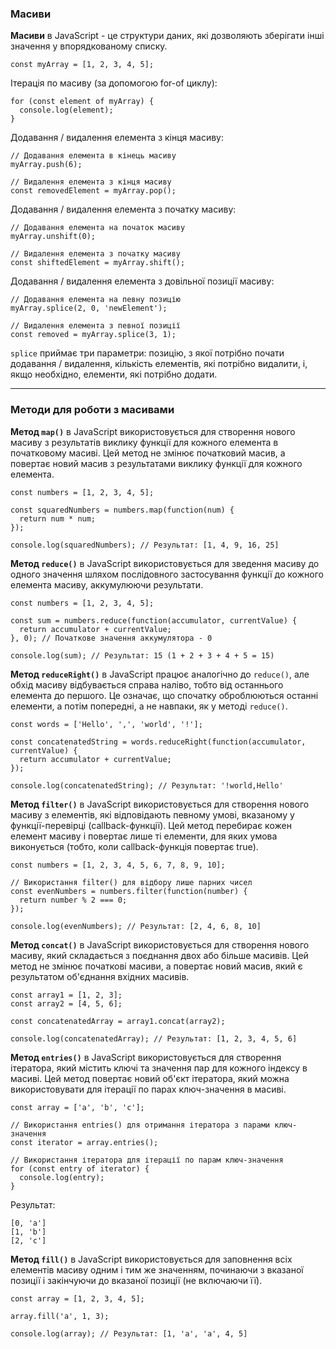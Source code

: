 ### Масиви

**Масиви** в JavaScript - це структури даних, які дозволяють зберігати інші значення у впорядкованому списку. 

```
const myArray = [1, 2, 3, 4, 5];
```

Ітерація по масиву (за допомогою for-of циклу):
```
for (const element of myArray) {
  console.log(element);
}
```

Додавання / видалення елемента з кінця масиву:
```
// Додавання елемента в кінець масиву
myArray.push(6);

// Видалення елемента з кінця масиву
const removedElement = myArray.pop();
```

Додавання / видалення елемента з початку масиву:
```
// Додавання елемента на початок масиву
myArray.unshift(0);

// Видалення елемента з початку масиву
const shiftedElement = myArray.shift();
```

Додавання / видалення елемента з довільної позиції масиву:
```
// Додавання елемента на певну позицію
myArray.splice(2, 0, 'newElement');

// Видалення елемента з певної позиції
const removed = myArray.splice(3, 1);
```

`splice` приймає три параметри: позицію, з якої потрібно почати додавання / видалення, кількість елементів, які потрібно видалити, і, якщо необхідно, елементи, які потрібно додати.

---

### Методи для роботи з масивами

**Метод `map()`** в JavaScript використовується для створення нового масиву з результатів виклику функції для кожного елемента в початковому масиві. Цей метод не змінює початковий масив, а повертає новий масив з результатами виклику функції для кожного елемента.

```
const numbers = [1, 2, 3, 4, 5];

const squaredNumbers = numbers.map(function(num) {
  return num * num;
});

console.log(squaredNumbers); // Результат: [1, 4, 9, 16, 25]
```

**Метод `reduce()`** в JavaScript використовується для зведення масиву до одного значення шляхом послідовного застосування функції до кожного елемента масиву, аккумулюючи результати.

```
const numbers = [1, 2, 3, 4, 5];

const sum = numbers.reduce(function(accumulator, currentValue) {
  return accumulator + currentValue;
}, 0); // Початкове значення аккумулятора - 0

console.log(sum); // Результат: 15 (1 + 2 + 3 + 4 + 5 = 15)
```

**Метод `reduceRight()`** в JavaScript працює аналогічно до `reduce()`, але обхід масиву відбувається справа наліво, тобто від останнього елемента до першого. Це означає, що спочатку оброблюються останні елементи, а потім попередні, а не навпаки, як у методі `reduce()`.

```
const words = ['Hello', ',', 'world', '!'];

const concatenatedString = words.reduceRight(function(accumulator, currentValue) {
  return accumulator + currentValue;
});

console.log(concatenatedString); // Результат: '!world,Hello'
```

**Метод `filter()`** в JavaScript використовується для створення нового масиву з елементів, які відповідають певному умові, вказаному у функції-перевірці (callback-функції). Цей метод перебирає кожен елемент масиву і повертає лише ті елементи, для яких умова виконується (тобто, коли callback-функція повертає true).

```
const numbers = [1, 2, 3, 4, 5, 6, 7, 8, 9, 10];

// Використання filter() для відбору лише парних чисел
const evenNumbers = numbers.filter(function(number) {
  return number % 2 === 0;
});

console.log(evenNumbers); // Результат: [2, 4, 6, 8, 10]
```

**Метод `concat()`** в JavaScript використовується для створення нового масиву, який складається з поєднання двох або більше масивів. Цей метод не змінює початкові масиви, а повертає новий масив, який є результатом об'єднання вхідних масивів.

```
const array1 = [1, 2, 3];
const array2 = [4, 5, 6];

const concatenatedArray = array1.concat(array2);

console.log(concatenatedArray); // Результат: [1, 2, 3, 4, 5, 6]
```

**Метод `entries()`** в JavaScript використовується для створення ітератора, який містить ключі та значення пар для кожного індексу в масиві. Цей метод повертає новий об'єкт ітератора, який можна використовувати для ітерації по парах ключ-значення в масиві.

```
const array = ['a', 'b', 'c'];

// Використання entries() для отримання ітератора з парами ключ-значення
const iterator = array.entries();

// Використання ітератора для ітерації по парам ключ-значення
for (const entry of iterator) {
  console.log(entry);
}
```

Результат:
```
[0, 'a']
[1, 'b']
[2, 'c']
```

**Метод `fill()`** в JavaScript використовується для заповнення всіх елементів масиву одним і тим же значенням, починаючи з вказаної позиції і закінчуючи до вказаної позиції (не включаючи її).

```
const array = [1, 2, 3, 4, 5];

array.fill('a', 1, 3);

console.log(array); // Результат: [1, 'a', 'a', 4, 5]
```

